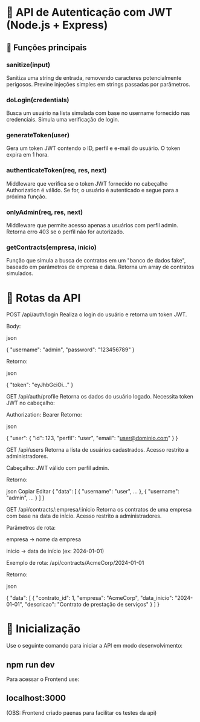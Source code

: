 # 🔐 API de Autenticação com JWT (Node.js + Express)

## 🧠 Funções principais

### sanitize(input)

Sanitiza uma string de entrada, removendo caracteres potencialmente perigosos. Previne injeções simples em strings passadas por parâmetros.

### doLogin(credentials)

Busca um usuário na lista simulada com base no username fornecido nas credenciais. Simula uma verificação de login.

### generateToken(user)

Gera um token JWT contendo o ID, perfil e e-mail do usuário. O token expira em 1 hora.

### authenticateToken(req, res, next)

Middleware que verifica se o token JWT fornecido no cabeçalho Authorization é válido. Se for, o usuário é autenticado e segue para a próxima função.

### onlyAdmin(req, res, next)

Middleware que permite acesso apenas a usuários com perfil admin. Retorna erro 403 se o perfil não for autorizado.

### getContracts(empresa, inicio)

Função que simula a busca de contratos em um "banco de dados fake", baseado em parâmetros de empresa e data. Retorna um array de contratos simulados.

# 📌 Rotas da API

POST /api/auth/login
Realiza o login do usuário e retorna um token JWT.

Body:

json

{
"username": "admin",
"password": "123456789"
}

Retorno:

json

{
"token": "eyJhbGciOi..."
}

GET /api/auth/profile
Retorna os dados do usuário logado.
Necessita token JWT no cabeçalho:

Authorization: Bearer <token>
Retorno:

json

{
"user": {
"id": 123,
"perfil": "user",
"email": "user@dominio.com"
}
}

GET /api/users
Retorna a lista de usuários cadastrados.
Acesso restrito a administradores.

Cabeçalho: JWT válido com perfil admin.

Retorno:

json
Copiar
Editar
{
"data": [
{ "username": "user", ... },
{ "username": "admin", ... }
]
}

GET /api/contracts/:empresa/:inicio
Retorna os contratos de uma empresa com base na data de início.
Acesso restrito a administradores.

Parâmetros de rota:

empresa → nome da empresa

inicio → data de início (ex: 2024-01-01)

Exemplo de rota:
/api/contracts/AcmeCorp/2024-01-01

Retorno:

json

{
"data": [
{
"contrato_id": 1,
"empresa": "AcmeCorp",
"data_inicio": "2024-01-01",
"descricao": "Contrato de prestação de serviços"
}
]
}

# 🚀 Inicialização

Use o seguinte comando para iniciar a API em modo desenvolvimento:

## npm run dev

Para acessar o Frontend use:

## localhost:3000

(OBS: Frontend criado paenas para facilitar os testes da api)
